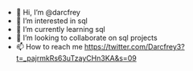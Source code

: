 - 👋 Hi, I’m @darcfrey
- 👀 I’m interested in sql
- 🌱 I’m currently learning sql
- 💞️ I’m looking to collaborate on sql projects 
- 📫 How to reach me https://twitter.com/Darcfrey3?t=_pajrmkRs63uTzayCHn3KA&s=09

<!---
darcfrey/darcfrey is a ✨ special ✨ repository because its `README.md` (this file) appears on your GitHub profile.
You can click the Preview link to take a look at your changes.
--->
